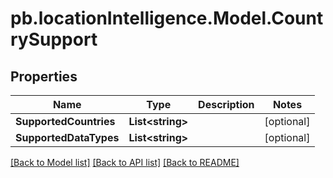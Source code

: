 # pb.locationIntelligence.Model.CountrySupport
## Properties

Name | Type | Description | Notes
------------ | ------------- | ------------- | -------------
**SupportedCountries** | **List&lt;string&gt;** |  | [optional] 
**SupportedDataTypes** | **List&lt;string&gt;** |  | [optional] 

[[Back to Model list]](../README.md#documentation-for-models) [[Back to API list]](../README.md#documentation-for-api-endpoints) [[Back to README]](../README.md)

